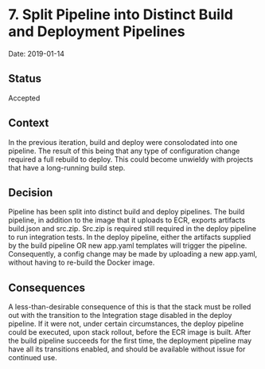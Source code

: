 # 7. Split Pipeline into Distinct Build and Deployment Pipelines

Date: 2019-01-14

## Status

Accepted

## Context

In the previous iteration, build and deploy were consolodated into one pipeline. The result of this being that any type of configuration change required a full rebuild to deploy.  This could become unwieldy with projects that have a long-running build step.

## Decision

Pipeline has been split into distinct build and deploy pipelines.  The build pipeline, in addition to the image that it uploads to ECR, exports artifacts build.json and src.zip.  Src.zip is required still required in the deploy pipeline to run integration tests.  In the deploy pipeline, either the artifacts supplied by the build pipeline OR new app.yaml templates will trigger the pipeline.  Consequently, a config change may be made by uploading a new app.yaml, without having to re-build the Docker image.

## Consequences

A less-than-desirable consequence of this is that the stack must be rolled out with the transition to the Integration stage disabled in the deploy pipeline.  If it were not, under certain circumstances, the deploy pipeline could be executed, upon stack rollout, before the ECR image is built.  After the build pipeline succeeds for the first time, the deployment pipeline may have all its transitions enabled, and should be available without issue for continued use.
